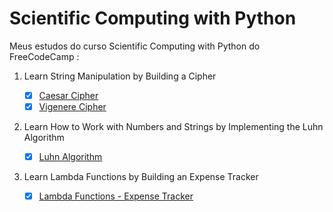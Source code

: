 # Scientific Computing with Python

  Meus estudos do curso Scientific Computing with Python do FreeCodeCamp : 

1. Learn String Manipulation by Building a Cipher
   - [x] [Caesar Cipher](https://github.com/dev-araujo/Scientific-Computing-with-Python/tree/main/caesar-cipher)
   - [x] [Vigenere Cipher](https://github.com/dev-araujo/Scientific-Computing-with-Python/tree/main/vigenere-cipher)
  
2. Learn How to Work with Numbers and Strings by Implementing the Luhn Algorithm

   - [x] [Luhn Algorithm](https://github.com/dev-araujo/Scientific-Computing-with-Python/tree/main/luhn-algorithm)

3. Learn Lambda Functions by Building an Expense Tracker

   - [x] [Lambda Functions - Expense Tracker](https://github.com/dev-araujo/Scientific-Computing-with-Python/tree/main/04_habit-tracker-lambda-func)
